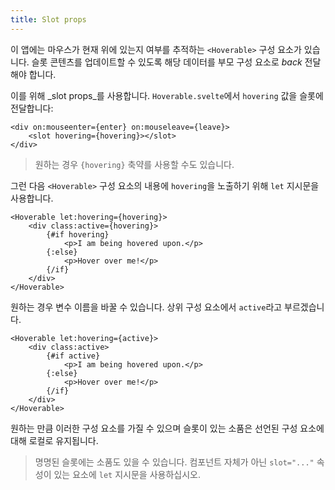 ```yaml
---
title: Slot props
---
```


이 앱에는 마우스가 현재 위에 있는지 여부를 추적하는 `<Hoverable>` 구성 요소가 있습니다. 슬롯 콘텐츠를 업데이트할 수 있도록 해당 데이터를 부모 구성 요소로 _back_ 전달해야 합니다.

이를 위해 _slot props_를 사용합니다. `Hoverable.svelte`에서 `hovering` 값을 슬롯에 전달합니다:

```svelte
<div on:mouseenter={enter} on:mouseleave={leave}>
	<slot hovering={hovering}></slot>
</div>
```

> 원하는 경우 `{hovering}` 축약를 사용할 수도 있습니다.

그런 다음 `<Hoverable>` 구성 요소의 내용에 `hovering`을 노출하기 위해 `let` 지시문을 사용합니다.

```svelte
<Hoverable let:hovering={hovering}>
	<div class:active={hovering}>
		{#if hovering}
			<p>I am being hovered upon.</p>
		{:else}
			<p>Hover over me!</p>
		{/if}
	</div>
</Hoverable>
```

원하는 경우 변수 이름을 바꿀 수 있습니다. 상위 구성 요소에서 `active`라고 부르겠습니다.

```svelte
<Hoverable let:hovering={active}>
	<div class:active>
		{#if active}
			<p>I am being hovered upon.</p>
		{:else}
			<p>Hover over me!</p>
		{/if}
	</div>
</Hoverable>
```

원하는 만큼 이러한 구성 요소를 가질 수 있으며 슬롯이 있는 소품은 선언된 구성 요소에 대해 로컬로 유지됩니다.

> 명명된 슬롯에는 소품도 있을 수 있습니다. 컴포넌트 자체가 아닌 `slot="..."` 속성이 있는 요소에 `let` 지시문을 사용하십시오.
